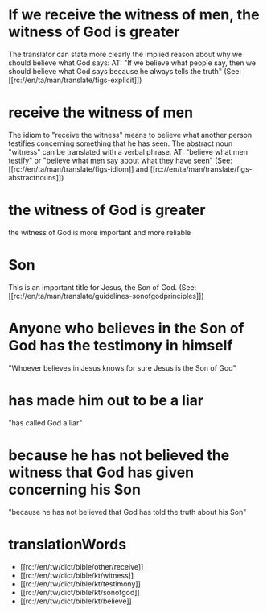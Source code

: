 # If we receive the witness of men, the witness of God is greater

The translator can state more clearly the implied reason about why we should believe what God says: AT: "If we believe what people say, then we should believe what God says because he always tells the truth" (See: [[rc://en/ta/man/translate/figs-explicit]])

# receive the witness of men

The idiom to "receive the witness" means to believe what another person testifies concerning something that he has seen. The abstract noun "witness" can be translated with a verbal phrase. AT: "believe what men testify" or "believe what men say about what they have seen" (See: [[rc://en/ta/man/translate/figs-idiom]] and [[rc://en/ta/man/translate/figs-abstractnouns]])

# the witness of God is greater

the witness of God is more important and more reliable

# Son

This is an important title for Jesus, the Son of God. (See: [[rc://en/ta/man/translate/guidelines-sonofgodprinciples]])

# Anyone who believes in the Son of God has the testimony in himself

"Whoever believes in Jesus knows for sure Jesus is the Son of God"

# has made him out to be a liar

"has called God a liar"

# because he has not believed the witness that God has given concerning his Son

"because he has not believed that God has told the truth about his Son"

# translationWords

* [[rc://en/tw/dict/bible/other/receive]]
* [[rc://en/tw/dict/bible/kt/witness]]
* [[rc://en/tw/dict/bible/kt/testimony]]
* [[rc://en/tw/dict/bible/kt/sonofgod]]
* [[rc://en/tw/dict/bible/kt/believe]]